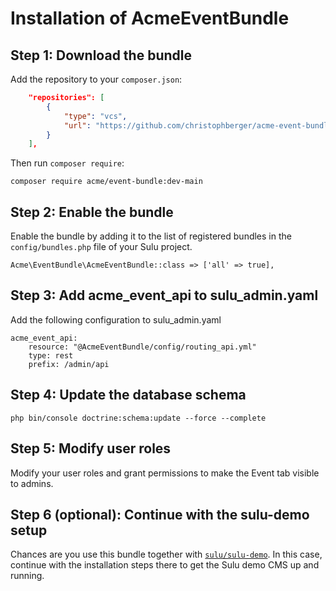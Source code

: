 # Installation of AcmeEventBundle

## Step 1: Download the bundle

Add the repository to your `composer.json`:

```json
    "repositories": [
        {
            "type": "vcs",
            "url": "https://github.com/christophberger/acme-event-bundle.git"
        }
    ],
```

Then run `composer require`:

```
composer require acme/event-bundle:dev-main
```

## Step 2: Enable the bundle

Enable the bundle by adding it to the list of registered bundles in the `config/bundles.php` file of your Sulu project.

```
Acme\EventBundle\AcmeEventBundle::class => ['all' => true],
```

## Step 3: Add acme_event_api to sulu_admin.yaml

Add the following configuration to sulu_admin.yaml

    acme_event_api:
        resource: "@AcmeEventBundle/config/routing_api.yml"
        type: rest
        prefix: /admin/api


## Step 4: Update the database schema

```
php bin/console doctrine:schema:update --force --complete
```

## Step 5: Modify user roles

Modify your user roles and grant permissions to make the Event tab visible to admins.

## Step 6 (optional): Continue with the sulu-demo setup

Chances are you use this bundle together with [`sulu/sulu-demo`](https://github.com/sulu/sulu-demo). In this case, continue with the installation steps there to get the Sulu demo CMS up and running.
